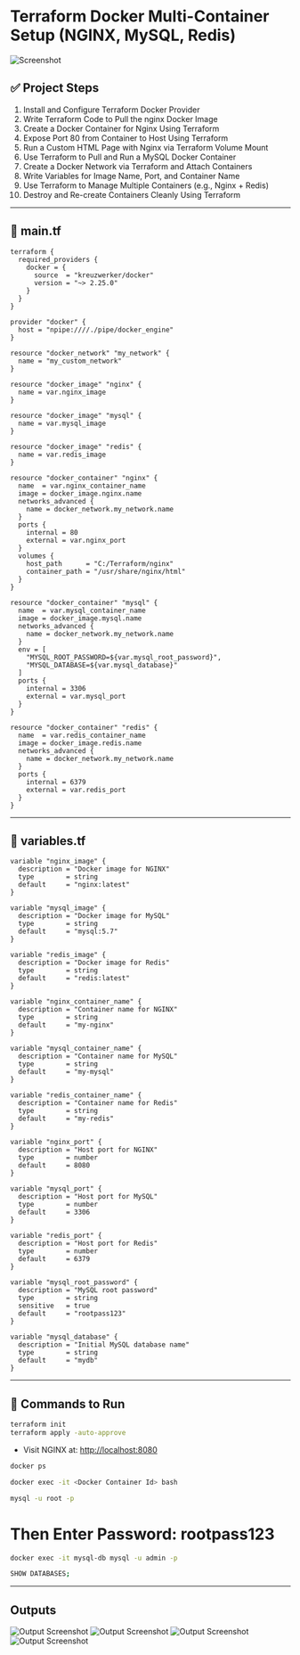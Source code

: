 
# Terraform Docker Multi-Container Setup (NGINX, MySQL, Redis)

![Screenshot](Co.png)

## ✅ Project Steps

1. Install and Configure Terraform Docker Provider  
2. Write Terraform Code to Pull the nginx Docker Image  
3. Create a Docker Container for Nginx Using Terraform  
4. Expose Port 80 from Container to Host Using Terraform  
5. Run a Custom HTML Page with Nginx via Terraform Volume Mount  
6. Use Terraform to Pull and Run a MySQL Docker Container  
7. Create a Docker Network via Terraform and Attach Containers  
8. Write Variables for Image Name, Port, and Container Name  
9. Use Terraform to Manage Multiple Containers (e.g., Nginx + Redis)  
10. Destroy and Re-create Containers Cleanly Using Terraform  

---

## 📄 main.tf

```hcl
terraform {
  required_providers {
    docker = {
      source  = "kreuzwerker/docker"
      version = "~> 2.25.0"
    }
  }
}

provider "docker" {
  host = "npipe:////./pipe/docker_engine"
}

resource "docker_network" "my_network" {
  name = "my_custom_network"
}

resource "docker_image" "nginx" {
  name = var.nginx_image
}

resource "docker_image" "mysql" {
  name = var.mysql_image
}

resource "docker_image" "redis" {
  name = var.redis_image
}

resource "docker_container" "nginx" {
  name  = var.nginx_container_name
  image = docker_image.nginx.name
  networks_advanced {
    name = docker_network.my_network.name
  }
  ports {
    internal = 80
    external = var.nginx_port
  }
  volumes {
    host_path      = "C:/Terraform/nginx"
    container_path = "/usr/share/nginx/html"
  }
}

resource "docker_container" "mysql" {
  name  = var.mysql_container_name
  image = docker_image.mysql.name
  networks_advanced {
    name = docker_network.my_network.name
  }
  env = [
    "MYSQL_ROOT_PASSWORD=${var.mysql_root_password}",
    "MYSQL_DATABASE=${var.mysql_database}"
  ]
  ports {
    internal = 3306
    external = var.mysql_port
  }
}

resource "docker_container" "redis" {
  name  = var.redis_container_name
  image = docker_image.redis.name
  networks_advanced {
    name = docker_network.my_network.name
  }
  ports {
    internal = 6379
    external = var.redis_port
  }
}
```

---

## 📄 variables.tf

```hcl
variable "nginx_image" {
  description = "Docker image for NGINX"
  type        = string
  default     = "nginx:latest"
}

variable "mysql_image" {
  description = "Docker image for MySQL"
  type        = string
  default     = "mysql:5.7"
}

variable "redis_image" {
  description = "Docker image for Redis"
  type        = string
  default     = "redis:latest"
}

variable "nginx_container_name" {
  description = "Container name for NGINX"
  type        = string
  default     = "my-nginx"
}

variable "mysql_container_name" {
  description = "Container name for MySQL"
  type        = string
  default     = "my-mysql"
}

variable "redis_container_name" {
  description = "Container name for Redis"
  type        = string
  default     = "my-redis"
}

variable "nginx_port" {
  description = "Host port for NGINX"
  type        = number
  default     = 8080
}

variable "mysql_port" {
  description = "Host port for MySQL"
  type        = number
  default     = 3306
}

variable "redis_port" {
  description = "Host port for Redis"
  type        = number
  default     = 6379
}

variable "mysql_root_password" {
  description = "MySQL root password"
  type        = string
  sensitive   = true
  default     = "rootpass123"
}

variable "mysql_database" {
  description = "Initial MySQL database name"
  type        = string
  default     = "mydb"
}
```

---

## 🧪 Commands to Run

```bash
terraform init
terraform apply -auto-approve
```
- Visit NGINX at: [http://localhost:8080](http://localhost:8080)

```bash
docker ps
```

```bash
docker exec -it <Docker Container Id> bash
```

```bash
mysql -u root -p
```
# Then Enter Password: rootpass123

```bash
docker exec -it mysql-db mysql -u admin -p
```

```bash
SHOW DATABASES;
```

---
## Outputs

![Output Screenshot](D.png)
![Output Screenshot](Terr.png)
![Output Screenshot](Mul.png)
![Output Screenshot](M.png)
